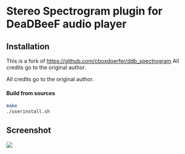Stereo Spectrogram plugin for DeaDBeeF audio player
====================

## Installation
This is a fork of https://github.com/cboxdoerfer/ddb_spectrogram
All credits go to the original author.

All credits go to the original author.

#### Build from sources
```bash
make
./userinstall.sh
```

## Screenshot

![](https://i.imgur.com/1fm0h1T.png)
